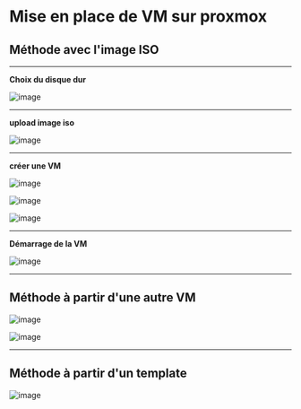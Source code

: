 # Mise en place de VM sur proxmox

## **Méthode avec l'image ISO**   
___

**Choix du disque dur**  

![image](https://github.com/techerbeatrice/mise_en_place_de-VM_proxmox/assets/138071140/0afdec68-4d6d-4bb7-94ed-304a49452d64)
___

**upload image iso**  

![image](https://github.com/techerbeatrice/mise_en_place_de-VM_proxmox/assets/138071140/c7badb15-dbd3-42d7-863b-2cd538a19b54)
___

**créer une VM**  

![image](https://github.com/techerbeatrice/mise_en_place_de-VM_proxmox/assets/138071140/c2c210d9-03f7-4e6d-87c2-3a06317ffafe)

![image](https://github.com/techerbeatrice/mise_en_place_de-VM_proxmox/assets/138071140/300cc6f4-1a24-43ac-b96b-a9bc7bab9dea)

![image](https://github.com/techerbeatrice/mise_en_place_de-VM_proxmox/assets/138071140/2acf0ae1-12e8-4bee-a4e4-bbb81a97b2cc)

___

**Démarrage de la VM**   

![image](https://github.com/techerbeatrice/mise_en_place_de-VM_proxmox/assets/138071140/d9d8c724-bc9c-40ed-aa31-8caa9a9c418f)

____

## **Méthode à partir d'une autre VM**  

![image](https://github.com/techerbeatrice/mise_en_place_de-VM_proxmox/assets/138071140/e8238408-3513-44c0-801c-61f6ca4847fc)

![image](https://github.com/techerbeatrice/mise_en_place_de-VM_proxmox/assets/138071140/14b3956c-1780-4754-854c-b3d27961b3ab)

___________


## **Méthode à partir d'un template**  

![image](https://github.com/techerbeatrice/mise_en_place_de-VM_proxmox/assets/138071140/9143bdd0-1039-427c-a775-8d93f3e64303)
